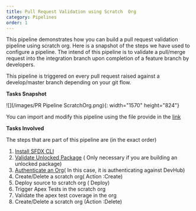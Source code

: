 ```yaml
---
title: Pull Request Validation using Scratch  Org
category: Pipelines
order: 1
---
```


This pipeline demonstrates how you can build a pull request validation pipeline using scratch org. Here is a snapshot of the steps we have used to configure a pipeline. The intend of this pipeline is to validate a pull/merge request into the integration branch upon completion of a feature branch by developers.

This pipeline is triggered on every pull request raised against a develop/master branch depending on your git flow.

**Tasks Snapshot**

![](/images/PR Pipeline ScratchOrg.png){: width="1570" height="824"}

You can import and modify this pipeline using the file provide in the [link](https://github.com/azlamsalam/sfpowerscripts/blob/master/SamplePipelines/PR%20Source%20Format%20%5bScratch%20Orgs%5d%20using%20sfpowerscripts.json)

**Tasks Involved**

The steps that are part of this pipeline are (in the exact order)

1. [Install SFDX CLI](/Tasks/Common-Utility-Tasks/Install%20SFDX%20CLI/)
2. [Validate Unlocked Package](/Tasks/Common-Utility-Tasks/Validate%20Unlocked%20Package/) ( Only necessary if you are building an unlocked package)
3. [Authenticate an Org](/Tasks/Common-Utility-Tasks/Authenticate%20an%20Org/)( In this case, it is authenticating against DevHub)
4. Create/Delete a scratch org( Action :Create)
5. Deploy source to scratch org ( Deploy)
6. Trigger Apex Tests in the scratch org
7. Validate the apex test coverage in the org
8. Create/Delete a scratch org (Action :Delete)